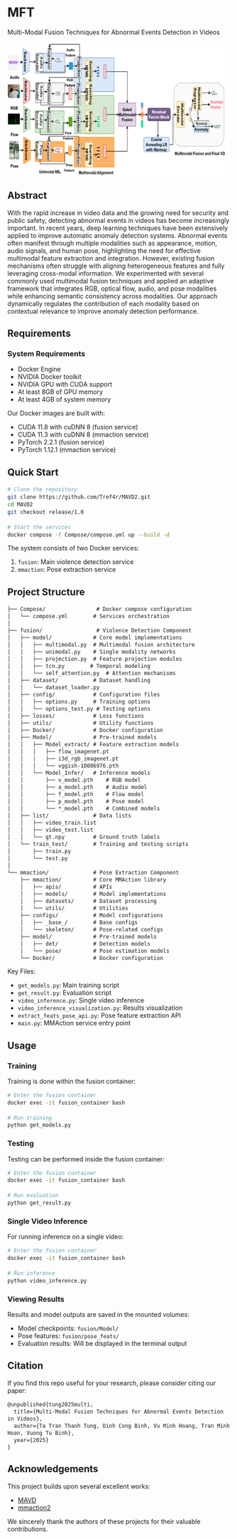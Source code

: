 # MFT
  Multi-Modal Fusion Techniques for Abnormal Events
  Detection in Videos

<p align="center">
    <img src=pipeline_violence.png width="800" height="300"/>
</p>


## Abstract
With the rapid increase in video data and the growing need for security and public safety, detecting abnormal
events in videos has become increasingly important. In recent years, deep learning techniques have been
extensively applied to improve automatic anomaly detection systems. Abnormal events often manifest through
multiple modalities such as appearance, motion, audio signals, and human pose, highlighting the need for
effective multimodal feature extraction and integration. However, existing fusion mechanisms often struggle
with aligning heterogeneous features and fully leveraging cross-modal information. We experimented with
several commonly used multimodal fusion techniques and applied an adaptive framework that integrates
RGB, optical flow, audio, and pose modalities while enhancing semantic consistency across modalities. Our
approach dynamically regulates the contribution of each modality based on contextual relevance to improve
anomaly detection performance.


## Requirements

### System Requirements
- Docker Engine
- NVIDIA Docker toolkit
- NVIDIA GPU with CUDA support
- At least 8GB of GPU memory
- At least 4GB of system memory

Our Docker images are built with:
- CUDA 11.8 with cuDNN 8 (fusion service)
- CUDA 11.3 with cuDNN 8 (mmaction service)
- PyTorch 2.2.1 (fusion service)
- PyTorch 1.12.1 (mmaction service)

## Quick Start

```bash
# Clone the repository
git clone https://github.com/Tref4r/MAVD2.git
cd MAVD2
git checkout release/1.0

# Start the services
docker compose -f Compose/compose.yml up --build -d
```

The system consists of two Docker services:
1. `fusion`: Main violence detection service
2. `mmaction`: Pose extraction service

## Project Structure

```
├── Compose/                # Docker compose configuration
│   └── compose.yml        # Services orchestration
│
├── fusion/                 # Violence Detection Component
│   ├── model/             # Core model implementations
│   │   ├── multimodal.py  # Multimodal fusion architecture
│   │   ├── unimodal.py    # Single modality networks
│   │   ├── projection.py  # Feature projection modules
│   │   ├── tcn.py        # Temporal modeling
│   │   └── self_attention.py  # Attention mechanisms
│   ├── dataset/           # Dataset handling
│   │   └── dataset_loader.py
│   ├── config/            # Configuration files
│   │   ├── options.py     # Training options
│   │   └── options_test.py # Testing options
│   ├── losses/            # Loss functions
│   ├── utils/             # Utility functions
│   ├── Docker/            # Docker configuration
│   ├── Model/             # Pre-trained models
│   │   ├── Model_extract/ # Feature extraction models
│   │   │   ├── flow_imagenet.pt
│   │   │   ├── i3d_rgb_imagenet.pt
│   │   │   └── vggish-10086976.pth
│   │   └── Model_Infer/   # Inference models
│   │       ├── v_model.pth    # RGB model
│   │       ├── a_model.pth    # Audio model
│   │       ├── f_model.pth    # Flow model
│   │       ├── p_model.pth    # Pose model
│   │       └── *_model.pth    # Combined models
│   ├── list/              # Data lists
│   │   ├── video_train.list
│   │   ├── video_test.list
│   │   └── gt.npy         # Ground truth labels
│   └── train_test/        # Training and testing scripts
│       ├── train.py
│       └── test.py
│
└── mmaction/              # Pose Extraction Component
    ├── mmaction/          # Core MMAction library
    │   ├── apis/          # APIs
    │   ├── models/        # Model implementations
    │   ├── datasets/      # Dataset processing
    │   └── utils/         # Utilities
    ├── configs/           # Model configurations
    │   ├── _base_/        # Base configs
    │   └── skeleton/      # Pose-related configs
    ├── model/             # Pre-trained models
    │   ├── det/           # Detection models
    │   └── pose/          # Pose estimation models
    └── Docker/            # Docker configuration
```

Key Files:
- `get_models.py`: Main training script
- `get_result.py`: Evaluation script
- `video_inference.py`: Single video inference
- `video_inference_visualization.py`: Results visualization
- `extract_feats_pose_api.py`: Pose feature extraction API
- `main.py`: MMAction service entry point

## Usage

### Training

Training is done within the fusion container:

```bash
# Enter the fusion container
docker exec -it fusion_container bash

# Run training
python get_models.py
```

### Testing

Testing can be performed inside the fusion container:

```bash
# Enter the fusion container
docker exec -it fusion_container bash

# Run evaluation
python get_result.py
```

### Single Video Inference

For running inference on a single video:

```bash
# Enter the fusion container
docker exec -it fusion_container bash

# Run inference
python video_inference.py
```

### Viewing Results

Results and model outputs are saved in the mounted volumes:
- Model checkpoints: `fusion/Model/`
- Pose features: `fusion/pose_feats/`
- Evaluation results: Will be displayed in the terminal output


## Citation

If you find this repo useful for your research, please consider citing our paper:
```
@unpublished{tung2025multi,
  title={Multi-Modal Fusion Techniques for Abnormal Events Detection in Videos},
  author={Ta Tran Thanh Tung, Dinh Cong Binh, Vu Minh Hoang, Tran Minh Hoan, Vuong Tu Binh},
  year={2025}
}
```

## Acknowledgements


This project builds upon several excellent works:
- [MAVD](https://github.com/xjpp2016/MAVD)
- [mmaction2](https://github.com/open-mmlab/mmaction2)

We sincerely thank the authors of these projects for their valuable contributions.

